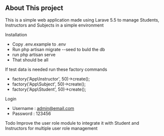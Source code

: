 ## About This project

This is a simple web application made using Larave 5.5 to manage Students, Instructors and Subjects in a simple environment

Installation 
- Copy .env.example to .env 
- Run php artisan migrate --seed to buld the db
- run php artisan serve
- That should be all

If test data is needed run these factory commands
- factory('App\Instructor', 50)->create();
- factory('App\Subject', 50)->create();
- factory('App\Student', 50)->create();

Login 
- Username : admin@email.com
- Password : 123456

Todo 
Improve the user role module to integrate it with Student and Instructors for multiple user role management 